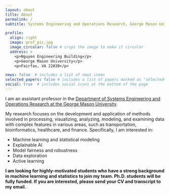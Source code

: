 ```yaml
---
layout: about
title: About
permalink: /
subtitle: Systems Engineering and Operations Research, George Mason University

profile:
  align: right
  image: prof_pic.jpg
  image_circular: false # crops the image to make it circular
  address: >
    <p>Nguyen Engineering Building</p>
    <p>George Mason University</p>
    <p>Fairfax, VA 22030</p>

news: false  # includes a list of news items
selected_papers: false # includes a list of papers marked as "selected={true}"
social: true  # includes social icons at the bottom of the page
---
```


I am an assistant professor in the [Department of Systems Engineering and Operations Research at the George Mason University](https://seor.gmu.edu/).

My research focuses on the development and application of methods involved in processing, visualizing, analyzing, modeling, and examining data with complex features in various areas, such as transportation, bioinformatics, healthcare, and finance. Specifically, I am interested in:
 - Machine learning and statistical modeling
 - Explainable AI
 - Model fairness and robustness
 - Data exploration
 - Active learning

**I am looking for highly-motivated students who have a strong background in machine learning and statistics to join my team. Ph.D. students will be fully funded. If you are interested, please send your CV and transcript to my email.**